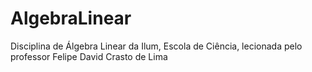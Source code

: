 # AlgebraLinear
Disciplina de Álgebra Linear da Ilum, Escola de Ciência, lecionada pelo professor Felipe David Crasto de Lima
